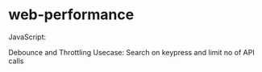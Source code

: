 # web-performance

JavaScript:

Debounce and Throttling
Usecase: Search on keypress and limit no of API calls

